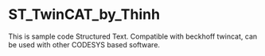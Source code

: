 # ST_TwinCAT_by_Thinh
This is sample code Structured Text. 
Compatible with beckhoff twincat, can be used with other CODESYS based software.
